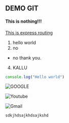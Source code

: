 ## DEMO GIT
#### This is nothing!!!

[This is express routing](https://expressjs.com/en/guide/routing.html "Express")
1. hello world
2. no 
* no thank you.
4. KALLU

```javascript
console.log("Hello world")
```

![GOOGLE](https://www.google.com/logos/doodles/2015/googles-new-logo-5078286822539264.3-hp2x.gif "GOOGLE")

![Youtube](https://cdn.mos.cms.futurecdn.net/8gzcr6RpGStvZFA2qRt4v6.jpg "YOUTUBE")

![Gmail](https://cdn.vox-cdn.com/thumbor/8fWz6qpiMYMsZhY4vrc9Vhl5yL8=/0x110:1320x770/fit-in/1200x600/cdn.vox-cdn.com/uploads/chorus_asset/file/21939811/newgmaillogo.jpg "Gmail")

    sdkjhdsajkhdsajkshd
